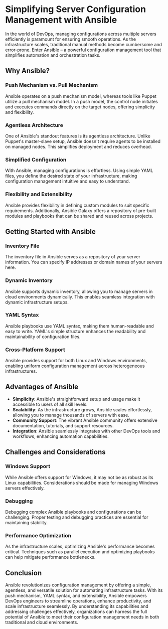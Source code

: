 # Simplifying Server Configuration Management with Ansible

In the world of DevOps, managing configurations across multiple servers efficiently is paramount for ensuring smooth operations. As the infrastructure scales, traditional manual methods become cumbersome and error-prone. Enter Ansible – a powerful configuration management tool that simplifies automation and orchestration tasks.

## Why Ansible?

### Push Mechanism vs. Pull Mechanism

Ansible operates on a push mechanism model, whereas tools like Puppet utilize a pull mechanism model. In a push model, the control node initiates and executes commands directly on the target nodes, offering simplicity and flexibility.

### Agentless Architecture

One of Ansible's standout features is its agentless architecture. Unlike Puppet's master-slave setup, Ansible doesn't require agents to be installed on managed nodes. This simplifies deployment and reduces overhead.

### Simplified Configuration

With Ansible, managing configurations is effortless. Using simple YAML files, you define the desired state of your infrastructure, making configuration management intuitive and easy to understand.

### Flexibility and Extensibility

Ansible provides flexibility in defining custom modules to suit specific requirements. Additionally, Ansible Galaxy offers a repository of pre-built modules and playbooks that can be shared and reused across projects.

## Getting Started with Ansible

### Inventory File

The inventory file in Ansible serves as a repository of your server information. You can specify IP addresses or domain names of your servers here.

### Dynamic Inventory

Ansible supports dynamic inventory, allowing you to manage servers in cloud environments dynamically. This enables seamless integration with dynamic infrastructure setups.

### YAML Syntax

Ansible playbooks use YAML syntax, making them human-readable and easy to write. YAML's simple structure enhances the readability and maintainability of configuration files.

### Cross-Platform Support

Ansible provides support for both Linux and Windows environments, enabling uniform configuration management across heterogeneous infrastructures.

## Advantages of Ansible

- **Simplicity**: Ansible's straightforward setup and usage make it accessible to users of all skill levels.
- **Scalability**: As the infrastructure grows, Ansible scales effortlessly, allowing you to manage thousands of servers with ease.
- **Community Support**: The vibrant Ansible community offers extensive documentation, tutorials, and support resources.
- **Integration**: Ansible seamlessly integrates with other DevOps tools and workflows, enhancing automation capabilities.

## Challenges and Considerations

### Windows Support

While Ansible offers support for Windows, it may not be as robust as its Linux capabilities. Considerations should be made for managing Windows servers effectively.

### Debugging

Debugging complex Ansible playbooks and configurations can be challenging. Proper testing and debugging practices are essential for maintaining stability.

### Performance Optimization

As the infrastructure scales, optimizing Ansible's performance becomes critical. Techniques such as parallel execution and optimizing playbooks can help mitigate performance bottlenecks.

## Conclusion

Ansible revolutionizes configuration management by offering a simple, agentless, and versatile solution for automating infrastructure tasks. With its push mechanism, YAML syntax, and extensibility, Ansible empowers DevOps engineers to streamline operations, enhance productivity, and scale infrastructure seamlessly. By understanding its capabilities and addressing challenges effectively, organizations can harness the full potential of Ansible to meet their configuration management needs in both traditional and cloud environments.
